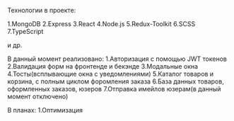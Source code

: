 
Технологии в проекте:

1.MongoDB 2.Express 3.React 4.Node.js 5.Redux-Toolkit 6.SCSS 7.TypeScript

и др.

В данный момент реализовано: 1.Авторизация с помощью JWT токенов 2.Валидация форм на фронтенде и бекэнде 3.Модальные окна 4.Тосты(всплывающие окна с уведомлениями) 5.Каталог товаров и корзина, с полным циклом форомления заказа 6.База данных товаров, оформленных заказов, юзеров 7.Отправка имейлов юзерам(в данный момент отключено)

В планах:
1.Оптимизация 

